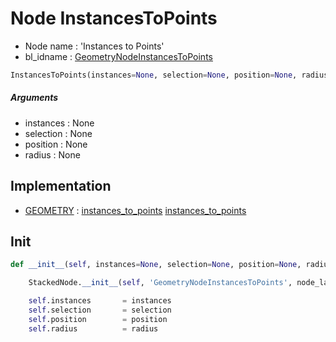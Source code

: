 # Node InstancesToPoints

- Node name : 'Instances to Points'
- bl_idname : [GeometryNodeInstancesToPoints](https://docs.blender.org/api/current/bpy.types.GeometryNodeInstancesToPoints.html)


``` python
InstancesToPoints(instances=None, selection=None, position=None, radius=None, node_label=None, node_color=None)
```
##### Arguments

- instances : None
- selection : None
- position : None
- radius : None

## Implementation

- [GEOMETRY](/docs/GeoNodes/GEOMETRY.md) : [instances_to_points](/docs/GeoNodes/GEOMETRY.md#instances_to_points) [instances_to_points](/docs/GeoNodes/GEOMETRY.md#instances_to_points)

## Init

``` python
def __init__(self, instances=None, selection=None, position=None, radius=None, node_label=None, node_color=None):

    StackedNode.__init__(self, 'GeometryNodeInstancesToPoints', node_label=node_label, node_color=node_color)

    self.instances       = instances
    self.selection       = selection
    self.position        = position
    self.radius          = radius
```
